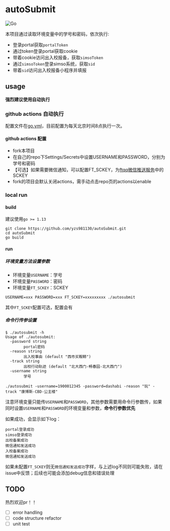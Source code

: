 # autoSubmit
![Go](https://github.com/yzs981130/autoSubmit/workflows/Go/badge.svg?branch=master)

本项目通过读取环境变量中的学号和密码，依次执行:
- 登录portal获取`portalToken`
- 通过token登录portal获取cookie
- 带着cookie访问出入校报备，获取`simsoToken`
- 通过`simsoToken`登录simso系统，获取`sid`
- 带着`sid`访问出入校报备小程序并填报

## usage

**强烈建议使用自动执行**


### github actions 自动执行

配置文件在[go.yml](.github/workflows/go.yml)，目前配置为每天北京时间8点执行一次。

#### github actions 配置

- fork本项目
- 在自己的repo下Settings/Secrets中设置USERNAME和PASSWORD，分别为学号和密码
- 【可选】如果需要微信通知，可以配置FT_SCKEY，为[ftqq微信推送服务](http://sc.ftqq.com/?c=code)中的SCKEY
- fork的项目会默认关闭actions，需手动点击repo页的actions以enable


### local run  

#### build

建议使用`go >= 1.13`

```shell script
git clone https://github.com/yzs981130/autoSubmit.git
cd autoSubmit
go build
```

#### run

##### 环境变量方法设置参数
- 环境变量`USERNAME`：学号
- 环境变量`PASSWORD`：密码
- 环境变量`FT_SCKEY`：SCKEY

```shell script
USERNAME=xxx PASSWORD=xxx FT_SCKEY=xxxxxxxxx ./autosubmit
```
其中`FT_SCKEY`配置可选，配置会有

##### 命令行传参设置
```shell script
$ ./autosubmit -h
Usage of ./autosubmit:
  -password string
    	portal密码
  -reason string
    	出入校事由 (default "西市买鞍鞯")
  -track string
    	出校行动轨迹 (default "北大西门-畅春园-北大西门")
  -username string
    	学号
```

```shell script
./autosubmit -username=1900012345 -password=dashabi -reason "玩" -track "康博斯-CBD-公主楼"
```

注意环境变量只能传`USERNAME`和`PASSWORD`，其他参数需要用命令行参数传，如果同时设置`USERNAME`和`PASSWORD`的环境变量和参数，**命令行参数优先**

如果成功，会显示如下log：
```shell script
portal登录成功
simso登录成功
出校备案成功
微信通知发送成功
入校备案成功
微信通知发送成功
```
如果未配置`FT_SCKEY`则无`微信通知发送成功`字样，与上述log不同则可能失败，请在issue中反馈；后续也可能会添加debug信息和错误处理

## TODO

热烈欢迎pr！！


- [ ] error handling
- [ ] code structure refactor
- [ ] unit test
